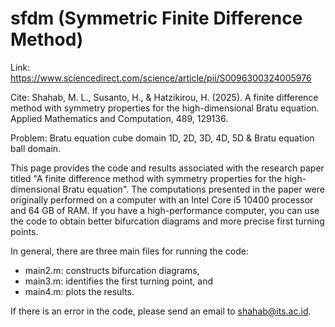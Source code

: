 # sfdm (Symmetric Finite Difference Method)

Link: https://www.sciencedirect.com/science/article/pii/S0096300324005976

Cite: Shahab, M. L., Susanto, H., & Hatzikirou, H. (2025). A finite difference method with symmetry properties for the high-dimensional Bratu equation. Applied Mathematics and Computation, 489, 129136.

Problem: Bratu equation cube domain 1D, 2D, 3D, 4D, 5D & Bratu equation ball domain.

This page provides the code and results associated with the research paper titled "A finite difference method with symmetry properties for the high-dimensional Bratu equation". The computations presented in the paper were originally performed on a computer with an Intel Core i5 10400 processor and 64 GB of RAM. If you have a high-performance computer, you can use the code to obtain better bifurcation diagrams and more precise first turning points.

In general, there are three main files for running the code:
- main2.m: constructs bifurcation diagrams,
- main3.m: identifies the first turning point, and
- main4.m: plots the results.

If there is an error in the code, please send an email to shahab@its.ac.id.
